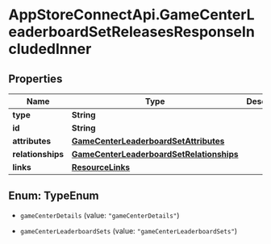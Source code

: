 # AppStoreConnectApi.GameCenterLeaderboardSetReleasesResponseIncludedInner

## Properties

Name | Type | Description | Notes
------------ | ------------- | ------------- | -------------
**type** | **String** |  | 
**id** | **String** |  | 
**attributes** | [**GameCenterLeaderboardSetAttributes**](GameCenterLeaderboardSetAttributes.md) |  | [optional] 
**relationships** | [**GameCenterLeaderboardSetRelationships**](GameCenterLeaderboardSetRelationships.md) |  | [optional] 
**links** | [**ResourceLinks**](ResourceLinks.md) |  | [optional] 



## Enum: TypeEnum


* `gameCenterDetails` (value: `"gameCenterDetails"`)

* `gameCenterLeaderboardSets` (value: `"gameCenterLeaderboardSets"`)




